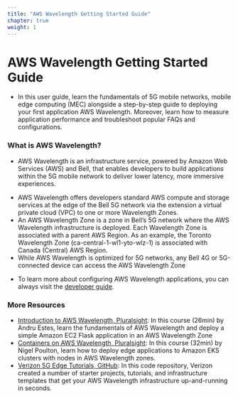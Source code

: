 ```yaml
---
title: "AWS Wavelength Getting Started Guide"
chapter: true
weight: 1
---
```


# AWS Wavelength Getting Started Guide

* In this user guide, learn the fundamentals of 5G mobile networks, mobile edge computing (MEC) alongside a step-by-step guide to deploying your first application AWS Wavelength. Moreover, learn how to measure application performance and troubleshoot popular FAQs and configurations.

### What is AWS Wavelength?
*   AWS Wavelength is an infrastructure service, powered by Amazon Web Services (AWS) and Bell, that enables developers to build applications within the 5G mobile network to deliver lower latency, more immersive experiences. 
- AWS Wavelength offers developers standard AWS compute and storage services at the edge of
the Bell 5G network via the extension a virtual private cloud (VPC) to one or more Wavelength Zones. 
- An AWS Wavelength Zone is a zone in Bell’s 5G network where the AWS Wavelength infrastructure is deployed. Each Wavelength Zone is associated with a parent AWS Region. As an example, the Toronto Wavelength Zone (ca-central-1-wl1-yto-wlz-1) is associated with Canada (Central) AWS Region.
- While AWS Wavelength is optimized for 5G networks, any Bell 4G or 5G-connected device can access the AWS Wavelength Zone

* To learn more about configuring AWS Wavelength applications, you can always visit the [developer guide](https://docs.aws.amazon.com/pdfs/wavelength/latest/developerguide/aws-wavelength-developer-guide.pdf). 

### More Resources
- [Introduction to AWS Wavelength, Pluralsight](https://www.pluralsight.com/courses/aws-wavelength-introduction): In this course (26min) by Andru Estes, learn the fundamentals of AWS Wavelength and deploy a simple Amazon EC2 Flask application in an AWS Wavelength Zone
- [Containers on AWS Wavelength, Pluralsight](https://www.pluralsight.com/courses/containers-aws-wavelength): In this course (32min) by Nigel Poulton, learn how to deploy edge applications to Amazon EKS clusters with nodes in AWS Wavelength zones.
- [Verizon 5G Edge Tutorials, GitHub](https://github.com/Verizon/5GEdgeTutorials/): In this code repository, Verizon created a number of starter projects, tutorials, and infrastructure templates that get your AWS Wavelength infrastructure up-and-running in seconds.